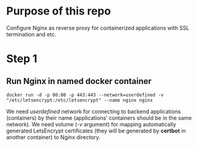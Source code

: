 # Purpose of this repo
Configure Nginx as reverse proxy for containerized applications with SSL termination and etc.

# Step 1
## Run Nginx in named docker container
`docker run -d -p 80:80 -p 443:443 --network=userdefined -v "/etc/letsencrypt:/etc/letsencrypt" --name nginx nginx`

We need *userdefined* network for connecting to backend applications (containers) by their name (applications' containers should be in the same network).
We need volume (*-v* argument) for mapping automatically generated LetsEncrypt certificates (they will be generated by **certbot** in another container) to Nginx directory.

